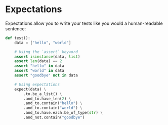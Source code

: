 # Expectations

Expectations allow you to write your tests like you would a human-readable sentence:

```python
def test():
    data = ["hello", "world"]

    # Using the `assert` keyword
    assert isinstance(data, list)
    assert len(data) == 2
    assert "hello" in data
    assert "world" in data
    assert "goodbye" not in data

    # Using expectations
    expect(data) \
        .to.be_a_list() \
        .and_to.have_len(2) \
        .and_to.contain("hello") \
        .and_to.contain("world") \
        .and_to.have.each.be_of_type(str) \
        .and_not.contain("goodbye")
```
